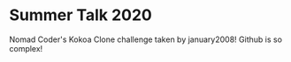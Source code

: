 # Summer Talk 2020

Nomad Coder's Kokoa Clone challenge taken by january2008!
Github is so complex!
